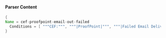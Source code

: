 #### Parser Content
```Java
{
Name = cef-proofpoint-email-out-failed
  Conditions = [ """CEF:""", """|ProofPoint|""", """|Failed Email Delivery Out|""" ]
}
```